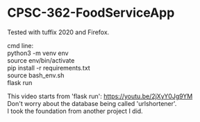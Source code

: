# CPSC-362-FoodServiceApp
Tested with tuffix 2020 and Firefox.

cmd line:  
python3 -m venv env  
source env/bin/activate  
pip install -r requirements.txt  
source bash_env.sh  
flask run  

This video starts from 'flask run': https://youtu.be/2jXyY0Jg9YM  
Don't worry about the database being called 'urlshortener'.    
I took the foundation from another project I did.
